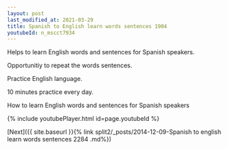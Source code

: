 ```yaml
---
layout: post
last_modified_at: 2021-03-29
title: Spanish to English learn words sentences 1904 
youtubeId: n_mscct7934
---
```

 
 
Helps to learn English words and sentences for Spanish speakers.

Opportunitiy to repeat the words sentences. 

Practice English language. 
 
10 minutes practice every day. 
 
How to learn English words and sentences for Spanish speakers 
 
{% include youtubePlayer.html id=page.youtubeId %}
 
 
[Next]({{ site.baseurl }}{% link  split2/_posts/2014-12-09-Spanish to english learn words sentences 2284 .md%})
 
